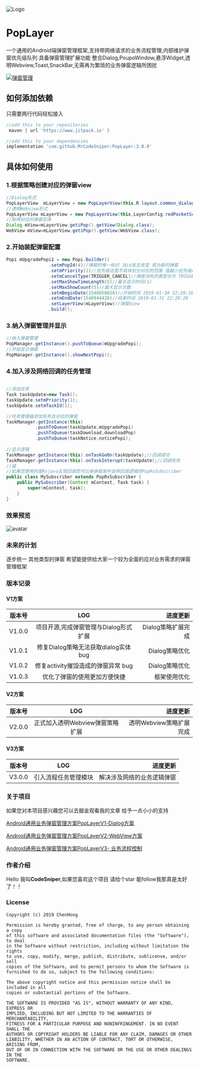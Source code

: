 ![Logo](https://upload-images.jianshu.io/upload_images/2634235-432fb23ebcdb3086.jpg?imageMogr2/auto-orient/strip%7CimageView2/2/w/1240)


# PopLayer
一个通用的Android端弹窗管理框架,支持带网络请求的业务流程管理,内部维护弹窗优先级队列 具备弹窗管理扩展功能 整合Dialog,PoupoWindow,悬浮Widget,透明Webview,Toast,SnackBar,无需再为繁琐的业务弹窗逻辑所困扰

 <a href="http://www.apache.org/licenses/LICENSE-2.0">
    <img src="http://img.shields.io/badge/PopLayer-v3.0.0-blue.svg?style=flat-square" alt="弹窗管理" />
  </a>
 
## 如何添加依赖

只需要两行代码轻松接入

```groovy
//add this to your repositories
 maven { url 'https://www.jitpack.io' }

//add this to your dependencies
implementation 'com.github.MrCodeSniper:PopLayer:3.0.0'
```

## 具体如何使用


### 1.根据策略创建对应的弹窗view

```java
//Dialog形式
PopLayerView  mLayerView = new PopLayerView(this,R.layout.common_dialog_upgrade_app);
//透明Webview形式
PopLayerView mLayerView = new PopLayerView(this,LayerConfig.redPocketScheme);
//取得对应的弹窗实体
Dialog mView=mLayerView.getiPop().getView(Dialog.class);
WebView mView=mLayerView.getiPop().getView(WebView.class);
```

### 2.开始装配弹窗配置

```java
Popi mUpgradePopi1 = new Popi.Builder()
                .setmPopId(4)//弹窗的唯一标识 当id发生改变 视为新的弹窗
                .setmPriority(2)//优先级这里不具体划分对应的范围 值越小优先级越高
                .setmCancelType(TRIGGER_CANCEL)//弹窗消失的类型分为 TRIGGER_CANCEL(触摸消失) COUNTDOWN_CANCEL (延时消失)
                .setMaxShowTimeLength(5)//最长显示时间(S)
                .setMaxShowCount(5)//最大显示次数
                .setmBeginDate(1548858028)//开始时间 2019-01-30 22:20:28
                .setmEndDate(1548944428)//结束时间 2019-01-31 22:20:28
                .setLayerView(mLayerView)//弹窗View
                .build();
```

### 3.纳入弹窗管理并显示

```java
//纳入弹窗管理
PopManager.getInstance().pushToQueue(mUpgradePopi);
//开始显示弹窗
PopManager.getInstance().showNextPopi();
```

### 4.加入涉及网络回调的任务管理

```java

//添加任务 
Task taskUpdate=new Task();
taskUpdate.setmPriority(1);
taskUpdate.setmTaskId(1);

//任务管理器添加任务及对应的弹窗
TaskManager.getInstance(this)
           .pushToQueue(taskUpdate,mUpgradePopi)
           .pushToQueue(taskDownload,downloadPop)
           .pushToQueue(taskNotice,noticePopi);
           
//显示逻辑
TaskManager.getInstance(this).onTaskGoOn(taskUpdate);//回调成功
TaskManager.getInstance(this).onTaskInterupt(taskUpdate);//回调失败
//或
//如果您使用的是Rxjava实现回调您可以继承框架中自带回调逻辑的PopRxSubscriber
public class MySubscriber extends PopRxSubscriber {
    public MySubscriber(Context mContext, Task task) {
        super(mContext, task);
    }
}
```

### 效果预览

![avatar](https://user-gold-cdn.xitu.io/2019/1/31/1689fff4be066237?imageslim)

### 未来的计划

逐步统一 其他类型的弹窗 希望能提供给大家一个较为全面的应对业务需求的弹窗管理框架

### 版本记录


#### V1方案

版本号|LOG|进度更新
--|:--:|--:
V1.0.0|项目开源,完成弹窗管理与Dialog形式扩展|Dialog策略扩展完成
V1.0.1|修复Dialog策略无法获取dialog实体bug|Dialog策略优化
V1.0.2|修复activity摧毁造成的弹窗异常 bug|Dialog策略优化
V1.0.3|优化了弹窗的使用更加方便快捷|框架使用优化

#### V2方案

版本号|LOG|进度更新
--|:--:|--:
V2.0.0|正式加入透明Webview弹窗策略扩展|透明Webview策略扩展完成

#### V3方案

版本号|LOG|进度更新
--|:--:|--:
V3.0.0|引入流程任务管理模块|解决涉及网络的业务逻辑弹窗

### 关于项目

如果您对本项目感兴趣您可以去掘金观看我的文章 给予一点小小的支持

[Android通用业务弹窗管理方案PopLayerV1-Dialog方案](https://juejin.im/post/5c51da126fb9a04a006f6da0)

[Android通用业务弹窗管理方案PopLayerV2-WebView方案](https://juejin.im/post/5c56acb851882562eb50d564)

[Android通用业务弹窗管理方案PopLayerV3- 业务流程控制](https://juejin.im/post/5c961f585188252da05f4b08)
### 作者介绍

Hello 我叫**CodeSniper**,如果您喜欢这个项目 请给个star 能follow我那真是太好了！！

### License

```
Copyright (c) 2019 ChenHong

Permission is hereby granted, free of charge, to any person obtaining a copy
of this software and associated documentation files (the "Software"), to deal
in the Software without restriction, including without limitation the rights
to use, copy, modify, merge, publish, distribute, sublicense, and/or sell
copies of the Software, and to permit persons to whom the Software is
furnished to do so, subject to the following conditions:

The above copyright notice and this permission notice shall be included in all
copies or substantial portions of the Software.

THE SOFTWARE IS PROVIDED "AS IS", WITHOUT WARRANTY OF ANY KIND, EXPRESS OR
IMPLIED, INCLUDING BUT NOT LIMITED TO THE WARRANTIES OF MERCHANTABILITY,
FITNESS FOR A PARTICULAR PURPOSE AND NONINFRINGEMENT. IN NO EVENT SHALL THE
AUTHORS OR COPYRIGHT HOLDERS BE LIABLE FOR ANY CLAIM, DAMAGES OR OTHER
LIABILITY, WHETHER IN AN ACTION OF CONTRACT, TORT OR OTHERWISE, ARISING FROM,
OUT OF OR IN CONNECTION WITH THE SOFTWARE OR THE USE OR OTHER DEALINGS IN THE
SOFTWARE.
```
